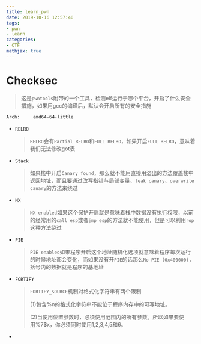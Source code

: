 ```yaml
---
title: learn_pwn
date: 2019-10-16 12:57:40
tags:
- pwn
- learn
categories: 
- CTF
mathjax: true
---
```


# Checksec

> 这是`pwntools`附带的一个工具，检测elf运行于哪个平台，开启了什么安全措施，如果用gcc的编译后，默认会开启所有的安全措施

```bash
Arch:     amd64-64-little                                                             	 RELRO:    Full RELRO                                                                     Stack:    No canary found                                                                 NX:       NX enabled                                                                     PIE:      No PIE (0x400000)
```

+ `RELRO`

  > `RELRO`会有`Partial RELRO`和`FULL RELRO`，如果开启`FULL RELRO`，意味着我们无法修改got表

+ `Stack`

  > 如果栈中开启`Canary found`，那么就不能用直接用溢出的方法覆盖栈中返回地址，而且要通过改写指针与局部变量、`leak canary`、`overwrite canary`的方法来绕过

+ `NX`

  > `NX enabled`如果这个保护开启就是意味着栈中数据没有执行权限，以前的经常用的`call esp`或者`jmp esp`的方法就不能使用，但是可以利用`rop`这种方法绕过

+ `PIE`

  > `PIE enabled`如果程序开启这个地址随机化选项就意味着程序每次运行的时候地址都会变化，而如果没有开`PIE`的话那么`No PIE (0x400000)`，括号内的数据就是程序的基地址 

+ `FORTIFY`

  > `FORTIFY_SOURCE`机制对格式化字符串有两个限制
  >
  > (1)包含%n的格式化字符串不能位于程序内存中的可写地址。
  >
  > (2)当使用位置参数时，必须使用范围内的所有参数。所以如果要使用%7$x，你必须同时使用1,2,3,4,5和6。

+ 